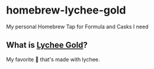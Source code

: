 # homebrew-lychee-gold

My personal Homebrew Tap for Formula and Casks I need

## What is [Lychee Gold](http://www.lycheegold.com.au)?

My favorite :beer: that's made with lychee.
